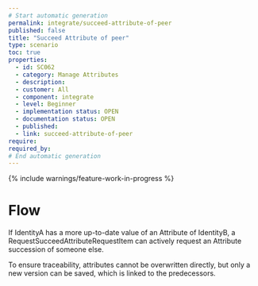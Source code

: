```yaml
---
# Start automatic generation
permalink: integrate/succeed-attribute-of-peer
published: false
title: "Succeed Attribute of peer"
type: scenario
toc: true
properties:
  - id: SC062
  - category: Manage Attributes
  - description:
  - customer: All
  - component: integrate
  - level: Beginner
  - implementation status: OPEN
  - documentation status: OPEN
  - published:
  - link: succeed-attribute-of-peer
require:
required_by:
# End automatic generation
---
```


{% include warnings/feature-work-in-progress %}

# Flow

If IdentityA has a more up-to-date value of an Attribute of IdentityB, a RequestSucceedAttributeRequestItem can actively request an Attribute succession of someone else.

To ensure traceability, attributes cannot be overwritten directly, but only a new version can be saved, which is linked to the predecessors.
